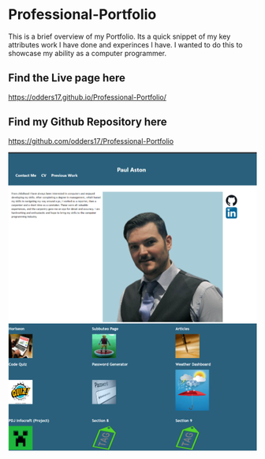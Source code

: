 # Professional-Portfolio

This is a brief overview of my Portfolio. Its a quick snippet of my key attributes work I have done and experinces I have. I wanted to do this to showcase my ability as a computer programmer.

## Find the Live page here

https://odders17.github.io/Professional-Portfolio/

## Find my Github Repository here

https://github.com/odders17/Professional-Portfolio

![Webpage Screenshot](./assets/images/Screenshot(23).png)
![Webpage Screenshot](./assets/images/Screenshot(7).png)
